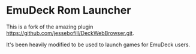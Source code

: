 # EmuDeck Rom Launcher

This is a fork of the amazing plugin https://github.com/jessebofill/DeckWebBrowser.git.

It's been heavily modified to be used to launch games for EmuDeck users.
